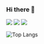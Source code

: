 ### Hi there 👋
<img src="https://img.shields.io/badge/TS-1572b6?style=flat&logo=TypeScript&logoColor=white"/> <img src="https://img.shields.io/badge/JS-FFFF00?style=flat&logo=JavaScript&logoColor=white"/> <img src="https://img.shields.io/badge/Spring-15b673?style=flat&logo=Spring&logoColor=white"/>


![Top Langs](https://github-readme-stats.vercel.app/api/top-langs/?username=KinDDoGGang&layout=compact&theme=tokyonight)
